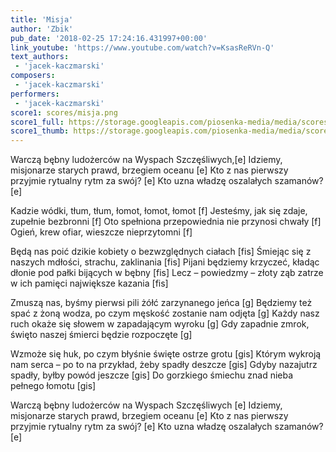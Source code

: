 ```yaml
---
title: 'Misja'
author: 'Zbik'
pub_date: '2018-02-25 17:24:16.431997+00:00'
link_youtube: 'https://www.youtube.com/watch?v=KsasReRVn-Q'
text_authors:
 - 'jacek-kaczmarski'
composers:
 - 'jacek-kaczmarski'
performers:
 - 'jacek-kaczmarski'
score1: scores/misja.png
score1_full: https://storage.googleapis.com/piosenka-media/media/scores/misja.png
score1_thumb: https://storage.googleapis.com/piosenka-media/media/scores/misja.png.180x0_q85_upscale.png
---
```


Warczą bębny ludożerców na Wyspach Szczęśliwych,[e]
Idziemy, misjonarze starych prawd, brzegiem oceanu [e]
Kto z nas pierwszy przyjmie rytualny rytm za swój? [e]
Kto uzna władzę oszalałych szamanów? [e]

Kadzie wódki, tłum, tłum, łomot, łomot, łomot [f]
Jesteśmy, jak się zdaje, zupełnie bezbronni [f]
Oto spełniona przepowiednia nie przynosi chwały [f]
Ogień, krew ofiar, wieszcze nieprzytomni [f]

Będą nas poić dzikie kobiety o bezwzględnych ciałach [fis]
Śmiejąc się z naszych mdłości, strachu, zaklinania [fis]
Pijani będziemy krzyczeć, kładąc dłonie pod pałki bijących w bębny [fis]
Lecz – powiedzmy – złoty ząb zatrze w ich pamięci największe kazania [fis]

Zmuszą nas, byśmy pierwsi pili żółć zarzynanego jeńca [g]
Będziemy też spać z żoną wodza, po czym męskość zostanie nam odjęta [g]
Każdy nasz ruch okaże się słowem w zapadającym wyroku [g]
Gdy zapadnie zmrok, święto naszej śmierci będzie rozpoczęte [g]

Wzmoże się huk, po czym błyśnie święte ostrze grotu [gis]
Którym wykroją nam serca – po to na przykład, żeby spadły deszcze [gis]
Gdyby nazajutrz spadły, byłby powód jeszcze [gis]
Do gorzkiego śmiechu znad nieba pełnego łomotu [gis]

Warczą bębny ludożerców na Wyspach Szczęśliwych [e]
Idziemy, misjonarze starych prawd, brzegiem oceanu [e]
Kto z nas pierwszy przyjmie rytualny rytm za swój? [e]
Kto uzna władzę oszalałych szamanów? [e]